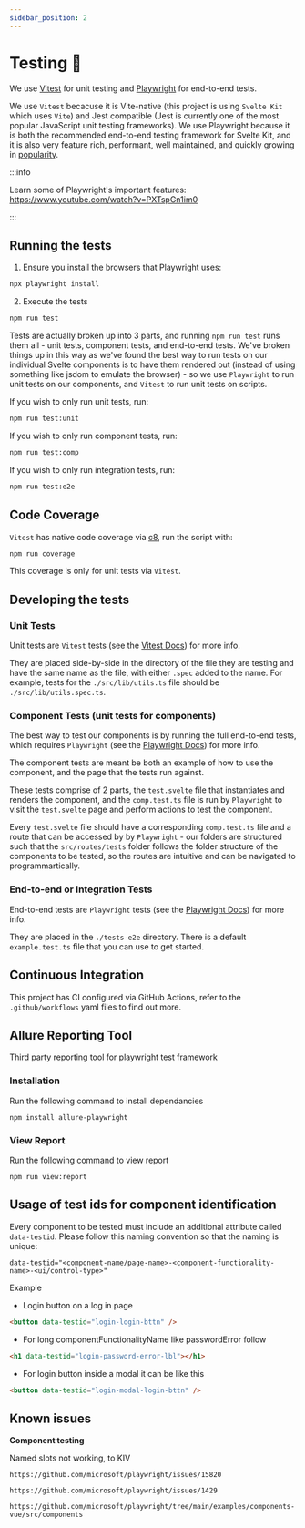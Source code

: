 ```yaml
---
sidebar_position: 2
---
```


# Testing 🔧

We use [Vitest](https://vitest.dev/) for unit testing and [Playwright](https://playwright.dev/) for end-to-end tests.

We use `Vitest` becacuse it is Vite-native (this project is using `Svelte Kit` which uses `Vite`) and Jest compatible
(Jest is currently one of the most popular JavaScript unit testing frameworks). We use Playwright because it is both the
recommended end-to-end testing framework for Svelte Kit, and it is also very feature rich, performant, well maintained,
and quickly growing in [popularity](https://openbase.com/js/playwright/insights).

:::info

Learn some of Playwright's important features: https://www.youtube.com/watch?v=PXTspGn1im0

:::

## Running the tests

1. Ensure you install the browsers that Playwright uses:

```bash
npx playwright install
```

2. Execute the tests

```bash
npm run test
```

Tests are actually broken up into 3 parts, and running `npm run test` runs them all - unit tests, component tests, and
end-to-end tests. We've broken things up in this way as we've found the best way to run tests on our individual
Svelte components is to have them rendered out (instead of using something like jsdom to emulate the browser) - so we
use `Playwright` to run unit tests on our components, and `Vitest` to run unit tests on scripts.

If you wish to only run unit tests, run:

```bash
npm run test:unit
```

If you wish to only run component tests, run:

```bash
npm run test:comp
```

If you wish to only run integration tests, run:

```bash
npm run test:e2e
```

## Code Coverage

`Vitest` has native code coverage via [c8](https://github.com/bcoe/c8), run the script with:

```bash
npm run coverage
```

This coverage is only for unit tests via `Vitest`.

## Developing the tests

### Unit Tests

Unit tests are `Vitest` tests (see the [Vitest Docs](https://vitest.dev/api/)) for more info.

They are placed side-by-side in the directory of the file they are testing and have the same name as the file, with
either `.spec` added to the name. For example, tests for the `./src/lib/utils.ts` file should be
`./src/lib/utils.spec.ts`.

### Component Tests (unit tests for components)

The best way to test our components is by running the full end-to-end tests, which requires `Playwright`
(see the [Playwright Docs](https://playwright.dev/docs/intro)) for more info.

The component tests are meant be both an example of how to use the component, and the page that the tests run against.

These tests comprise of 2 parts, the `test.svelte` file that instantiates and renders the component, and the
`comp.test.ts` file is run by `Playwright` to visit the `test.svelte` page and perform actions to test the component.

Every `test.svelte` file should have a corresponding `comp.test.ts` file and a route that can be accessed by
by `Playwright` - our folders are structured such that the `src/routes/tests` folder follows the folder structure of the
components to be tested, so the routes are intuitive and can be navigated to programmartically.

### End-to-end or Integration Tests

End-to-end tests are `Playwright` tests (see the [Playwright Docs](https://playwright.dev/docs/intro)) for more info.

They are placed in the `./tests-e2e` directory. There is a default `example.test.ts` file that you can use to get started.

## Continuous Integration

This project has CI configured via GitHub Actions, refer to the `.github/workflows` yaml files to find out more.

## Allure Reporting Tool

Third party reporting tool for playwright test framework

### Installation

Run the following command to install dependancies

    npm install allure-playwright
  
### View Report 

Run the following command to view report

    npm run view:report
  

## Usage of test ids for component identification

Every component to be tested must include an additional attribute called `data-testid`.
Please follow this naming convention so that the naming is unique:

```
data-testid="<component-name/page-name>-<component-functionality-name>-<ui/control-type>"
```

Example

-   Login button on a log in page

```HTML
<button data-testid="login-login-bttn" />
```

-   For long componentFunctionalityName like passwordError follow

```HTML
<h1 data-testid="login-password-error-lbl"></h1>
```

-   For login button inside a modal it can be like this

```HTML
<button data-testid="login-modal-login-bttn" />
```

## Known issues

**Component testing**

Named slots not working, to KIV

    https://github.com/microsoft/playwright/issues/15820

    https://github.com/microsoft/playwright/issues/1429

    https://github.com/microsoft/playwright/tree/main/examples/components-vue/src/components


